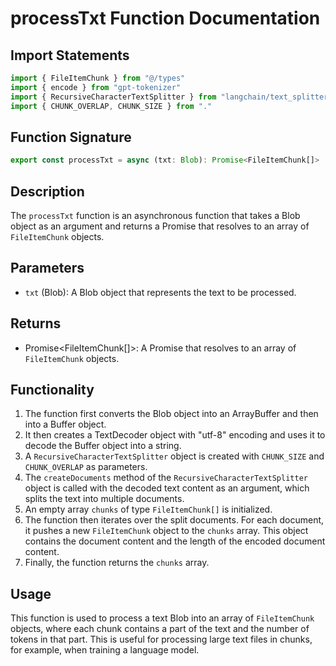 # processTxt Function Documentation

## Import Statements

```typescript
import { FileItemChunk } from "@/types"
import { encode } from "gpt-tokenizer"
import { RecursiveCharacterTextSplitter } from "langchain/text_splitter"
import { CHUNK_OVERLAP, CHUNK_SIZE } from "."
```

## Function Signature

```typescript
export const processTxt = async (txt: Blob): Promise<FileItemChunk[]>
```

## Description

The `processTxt` function is an asynchronous function that takes a Blob object as an argument and returns a Promise that resolves to an array of `FileItemChunk` objects.

## Parameters

- `txt` (Blob): A Blob object that represents the text to be processed.

## Returns

- Promise<FileItemChunk[]>: A Promise that resolves to an array of `FileItemChunk` objects.

## Functionality

1. The function first converts the Blob object into an ArrayBuffer and then into a Buffer object.
2. It then creates a TextDecoder object with "utf-8" encoding and uses it to decode the Buffer object into a string.
3. A `RecursiveCharacterTextSplitter` object is created with `CHUNK_SIZE` and `CHUNK_OVERLAP` as parameters.
4. The `createDocuments` method of the `RecursiveCharacterTextSplitter` object is called with the decoded text content as an argument, which splits the text into multiple documents.
5. An empty array `chunks` of type `FileItemChunk[]` is initialized.
6. The function then iterates over the split documents. For each document, it pushes a new `FileItemChunk` object to the `chunks` array. This object contains the document content and the length of the encoded document content.
7. Finally, the function returns the `chunks` array.

## Usage

This function is used to process a text Blob into an array of `FileItemChunk` objects, where each chunk contains a part of the text and the number of tokens in that part. This is useful for processing large text files in chunks, for example, when training a language model.
